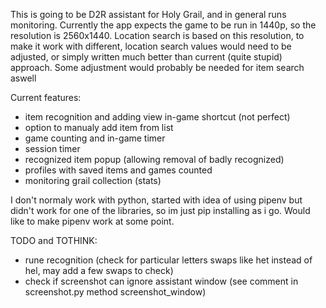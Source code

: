This is going to be D2R assistant for Holy Grail, and in general runs monitoring.
Currently the app expects the game to be run in 1440p, so the resolution is 2560x1440.
Location search is based on this resolution, to make it work with different, location search values would need to be adjusted, or simply written much better than current (quite stupid) approach.
Some adjustment would probably be needed for item search aswell

Current features:
- item recognition and adding view in-game shortcut (not perfect)
- option to manualy add item from list
- game counting and in-game timer
- session timer
- recognized item popup (allowing removal of badly recognized)
- profiles with saved items and games counted
- monitoring grail collection (stats)

I don't normaly work with python, started with idea of using pipenv but didn't work for one of the libraries, so im just pip installing as i go.
Would like to make pipenv work at some point.

TODO and TOTHINK:

- rune recognition (check for particular letters swaps like het instead of hel, may add a few swaps to check)
- check if screenshot can ignore assistant window (see comment in screenshot.py method screenshot_window)
